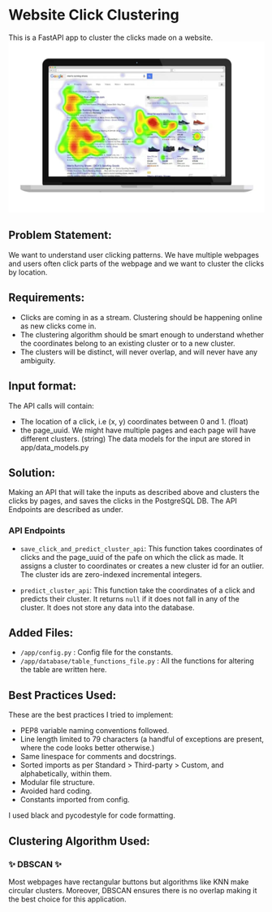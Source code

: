 # Website Click Clustering

This is a FastAPI app to cluster the clicks made on a website. 
![clicks](clicks.jpg)

## Problem Statement:

We want to understand user clicking patterns. We have multiple webpages and users often click parts of the webpage and we want to cluster the clicks by location.

## Requirements:
- Clicks are coming in as a stream. Clustering should be happening online as new clicks come in.
- The clustering algorithm should be smart enough to understand whether the coordinates belong to
an existing cluster or to a new cluster.
- The clusters will be distinct, will never overlap, and will never have any ambiguity.

## Input format:
The API calls will contain:
- The location of a click, i.e (x, y) coordinates between 0 and 1. (float)
- the page_uuid. We might have multiple pages and each page will have different clusters. (string)
The data models for the input are stored in app/data_models.py

## Solution:
  Making an API that will take the inputs as described above and clusters the clicks by pages, and saves the clicks in the PostgreSQL DB. The API Endpoints are described as under.
  
### API Endpoints
- ``save_click_and_predict_cluster_api``: This function takes coordinates of clicks and the page_uuid of the pafe on which the click as made. It assigns a cluster to coordinates or creates a new cluster id for an outlier. The cluster ids are zero-indexed incremental integers.

- ``predict_cluster_api``: This function take the coordinates of a click and predicts their cluster. It returns ``null`` if it does not fall in any of the cluster. It does not store any data into the database.

## Added Files:

- ``/app/config.py`` : Config file for the constants.
- ``/app/database/table_functions_file.py`` : All the functions for altering the table are written here.

## Best Practices Used:
These are the best practices I tried to implement:

- PEP8 variable naming conventions followed.
- Line length limited to 79 characters (a handful of exceptions are present, where the code looks better otherwise.)
- Same linespace for comments and docstrings.
- Sorted imports as per Standard > Third-party > Custom, and alphabetically, within them.
- Modular file structure.
- Avoided hard coding.
- Constants imported from config.

I used black and pycodestyle for code formatting.

## Clustering Algorithm Used:
### ✨ DBSCAN ✨

Most webpages have rectangular buttons but algorithms like KNN make circular clusters. Moreover, DBSCAN ensures there is no overlap making it the best choice for this application.

